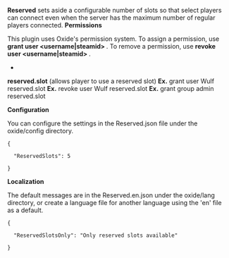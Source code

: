 **Reserved** sets aside a configurable number of slots so that select players can connect even when the server has the maximum number of regular players connected.
**Permissions**

This plugin uses Oxide's permission system. To assign a permission, use **grant user <username|steamid> <permission>**. To remove a permission, use **revoke user <username|steamid> <permission>**.


* 
**reserved.slot** (allows player to use a reserved slot)
**Ex.** grant user Wulf reserved.slot
**Ex.** revoke user Wulf reserved.slot
**Ex.** grant group admin reserved.slot


**Configuration**

You can configure the settings in the Reserved.json file under the oxide/config directory.

````
{

  "ReservedSlots": 5

}
````


**Localization**

The default messages are in the Reserved.en.json under the oxide/lang directory, or create a language file for another language using the 'en' file as a default.

````
{

  "ReservedSlotsOnly": "Only reserved slots available"

}
````